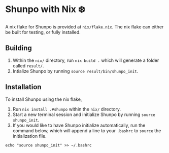 # Shunpo with Nix ❄️
A nix flake for Shunpo is provided at `nix/flake.nix`.  The nix flake can either be built for testing, or fully installed.

Building
---   
1. Within the `nix/` directory, run `nix build .` which will generate a folder called `result/`.  
2. Intialize Shunpo by running `source result/bin/shunpo_init`.

Installation
---
To install Shunpo using the nix flake,
1. Run `nix install .#shunpo` within the `nix/` directory.
2. Start a new terminal session and initialize Shunpo by running `source shunpo_init`.
3. If you would like to have Shunpo initialize automatically, run the command below, which will append a line to your `.bashrc` to `source` the initialization file.
```
echo "source shunpo_init" >> ~/.bashrc
```
